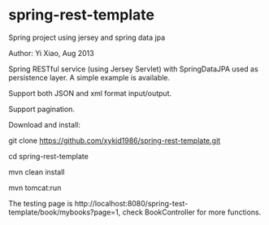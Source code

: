 spring-rest-template
====================

Spring project using jersey and spring data jpa

Author: Yi Xiao, Aug 2013

Spring RESTful service (using Jersey Servlet) with SpringDataJPA used as persistence layer. A simple example is available.

Support both JSON and xml format input/output.

Support pagination.


Download and install:

git clone https://github.com/xykid1986/spring-rest-template.git

cd spring-rest-template

mvn clean install

mvn tomcat:run

The testing page is http://localhost:8080/spring-test-template/book/mybooks?page=1, check BookController for more functions.
